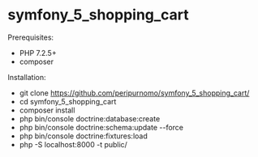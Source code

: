 # symfony_5_shopping_cart

Prerequisites:
  - PHP 7.2.5+
  - composer

Installation:
  - git clone https://github.com/peripurnomo/symfony_5_shopping_cart/
  - cd symfony_5_shopping_cart
  - composer install
  - php bin/console doctrine:database:create
  - php bin/console doctrine:schema:update --force
  - php bin/console doctrine:fixtures:load
  - php -S localhost:8000 -t public/
